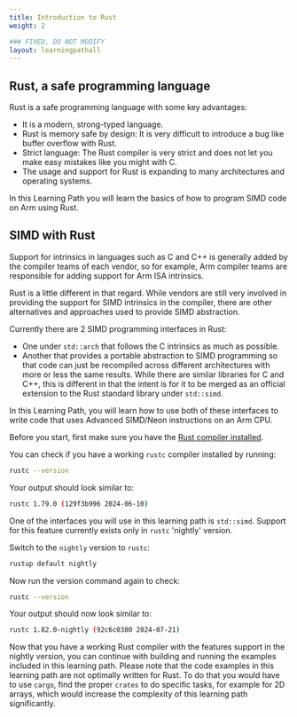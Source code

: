 ```yaml
---
title: Introduction to Rust
weight: 2

### FIXED, DO NOT MODIFY
layout: learningpathall
---
```


## Rust, a safe programming language

Rust is a safe programming language with some key advantages:

* It is a modern, strong-typed language.
* Rust is memory safe by design: It is very difficult to introduce a bug like buffer overflow with Rust.
* Strict language: The Rust compiler is very strict and does not let you make easy mistakes like you might with C.
* The usage and support for Rust is expanding to many architectures and operating systems.

In this Learning Path you will learn the basics of how to program SIMD code on Arm using Rust.

## SIMD with Rust

Support for intrinsics in languages such as C and C++ is generally added by the compiler teams of each vendor, so for example, Arm compiler teams are responsible for adding support for Arm ISA intrinsics.

Rust is a little different in that regard. While vendors are still very involved in providing the support for SIMD intrinsics in the compiler, there are other alternatives and approaches used to provide SIMD abstraction.

Currently there are 2 SIMD programming interfaces in Rust:
* One under `std::arch` that follows the C intrinsics as much as possible.
* Another that provides a portable abstraction to SIMD programming so that code can just be recompiled across different architectures with more or less the same results. While there are similar libraries for C and C++, this is different in that the intent is for it to be merged as an official extension to the Rust standard library under `std::simd`.

In this Learning Path, you will learn how to use both of these interfaces to write code that uses Advanced SIMD/Neon instructions on an Arm CPU.

Before you start, first make sure you have the [Rust compiler installed](/install-guides/rust). 

You can check if you have a working `rustc` compiler installed by running:

```bash
rustc --version
```
Your output should look similar to:

```bash
rustc 1.79.0 (129f3b996 2024-06-10)
```

One of the interfaces you will use in this learning path is `std::simd`. Support for this feature currently exists only in `rustc` 'nightly' version. 

Switch to the `nightly` version to `rustc`:

```bash
rustup default nightly
```

Now run the version command again to check:

```bash
rustc --version
```
Your output should now look similar to:

```bash
rustc 1.82.0-nightly (92c6c0380 2024-07-21)
```

Now that you have a working Rust compiler with the features support in the nightly version, you can continue with building and running the examples included in this learning path. Please note that the code examples in this learning path are not optimally written for Rust. To do that you would have to use `cargo`, find the proper `crates` to do specific tasks, for example for 2D arrays, which would increase the complexity of this learning path significantly.
